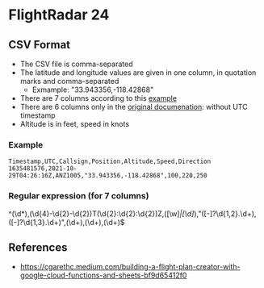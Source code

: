 # FlightRadar 24

## CSV Format
- The CSV file is comma-separated
- The latitude and longitude values are given in one column, in quotation marks and comma-separated
  * Exmample: "33.943356,-118.42868"
- There are 7 columns according to this [example](https://gist.github.com/cgarethc/bfaecceefee6cf353d4e4fd8b374cc9e)
- There are 6 columns only in the [original documenation](https://www.flightradar24.com/blog/using-the-new-flightradar24-kml-and-csv-export-tools/): without UTC timestamp
- Altitude is in feet, speed in knots

### Example

```
Timestamp,UTC,Callsign,Position,Altitude,Speed,Direction
1635481576,2021-10-29T04:26:16Z,ANZ1005,"33.943356,-118.42868",100,220,250
```

### Regular expression (for 7 columns)
^(\d*),(\d{4}-\d{2}-\d{2})T(\d{2}:\d{2}:\d{2})Z,([\w]*|[\d]*),"([-]?\d{1,2}.\d+),([-]?\d{1,3}.\d+)",(\d+),(\d+),(\d+)$

## References
- https://cgarethc.medium.com/building-a-flight-plan-creator-with-google-cloud-functions-and-sheets-bf9d65412f0
